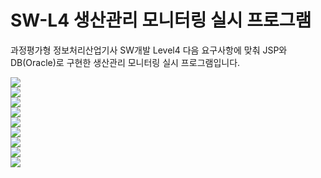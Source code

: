 # SW-L4 생산관리 모니터링 실시 프로그램
과정평가형 정보처리산업기사 SW개발 Level4 다음 요구사항에 맞춰 JSP와 DB(Oracle)로 구현한 생산관리 모니터링 실시 프로그램입니다.

<img src="https://postfiles.pstatic.net/MjAyMDAxMDJfMjUw/MDAxNTc3OTU3MTU4NDYy.xibrVLsRZIJBB4vhptTN9qngw-kWwcaV06evL8HQ-bYg._F7O8x1CpGLsVJgfKkmL1v_Sm39Qk9vTCToBBpTDfykg.PNG.katejuyeon_/SE-6e24d63e-e06a-45e5-9099-c932ef1006d1.png?type=w966"><br>
<img src="https://postfiles.pstatic.net/MjAyMDAxMDJfOTUg/MDAxNTc3OTU3MDA4Njkz.tHqe383bNsqoTfKYUhpVxxI7ClmANvUIpOiH0WEz3SUg.zFpQYtQsqX2UNcMYrsO2UnlypxkSt7AOfZGRFK7T4b0g.PNG.katejuyeon_/2.png?type=w966"><br>
<img src="https://postfiles.pstatic.net/MjAyMDAxMDJfMTU0/MDAxNTc3OTU3MDE2NDM0.oOK-m-JzX3gVeJxSYFfv7gsKR_Eytnye9IcUgEm6JnUg.8GjHd6k3QwQadchG8sXoBEiB338lhSylS2jfDeBJN5Eg.PNG.katejuyeon_/3.png?type=w966"><br>
<img src="https://postfiles.pstatic.net/MjAyMDAxMDJfMzUg/MDAxNTc3OTU3MDIzODkx.c7HLfXMF0my_tXIt5t7nUCj5F0FwG4DGv6n0TRATrpMg.QSvj0GnO484G-YFL5x95lA5UijZLbnZZswupzsAiWbkg.PNG.katejuyeon_/4.png?type=w966"><br>
<img src="https://postfiles.pstatic.net/MjAyMDAxMDJfMTM5/MDAxNTc3OTU3MDI5OTgw.5FTrWMcBK42AWYLuP9bVfjQ2UlpVsysYXYhrXu86_rUg.zIi37lCwF15iyyUUh2vng8H-R5DXnh6a6eoEELa7QMUg.PNG.katejuyeon_/5.png?type=w966"><br>
<img src="https://postfiles.pstatic.net/MjAyMDAxMDJfMTc3/MDAxNTc3OTU3MDM4MTY3.41DXWoIVqaGisVID2M3YBrvOFLBBk7c_gVYRi-f_eO0g.AHWfZ8W-JdpSP5OVj7m9_ic2oG1fvebGMhsigSnOtYcg.PNG.katejuyeon_/6.png?type=w966"><br>
<img src="https://postfiles.pstatic.net/MjAyMDAxMDJfNTEg/MDAxNTc3OTU3MDQ4MTQ0.eNqMkFxlREzGIZzSLrxpON8Wg8tVMpp1PApMRMZ1GmMg.pAh7lKEh-qyBt96pRyJV0U3ktlMt7ILr_qOvZaJFbyUg.PNG.katejuyeon_/7.png?type=w966"><br>
<img src="https://postfiles.pstatic.net/MjAyMDAxMDJfMTM2/MDAxNTc3OTU3MDU3MjQw.hqheMqEtsZD6wcDlIIJGzaEUCL3TqzifOqiMqx4xk9cg.LqupddNczZsz-P1jXuA__4Bnl0i-TgI2qD02_9OvfB8g.PNG.katejuyeon_/8.png?type=w966"><br>
<img src="https://postfiles.pstatic.net/MjAyMDAxMDJfMjY4/MDAxNTc3OTU3MDY2ODYz.RbryKfImAQ1J-YnNKb1qLaKbcSgNVl6L7_bG8LXoCBsg.IrWxXjUckr9mRB3LQcgAconNW5yzp20vvnBu8lckg7wg.PNG.katejuyeon_/9.png?type=w966"><br>
